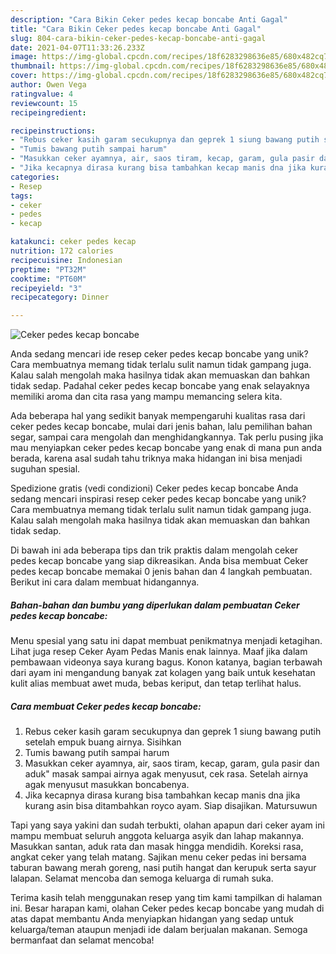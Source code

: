 ```yaml
---
description: "Cara Bikin Ceker pedes kecap boncabe Anti Gagal"
title: "Cara Bikin Ceker pedes kecap boncabe Anti Gagal"
slug: 804-cara-bikin-ceker-pedes-kecap-boncabe-anti-gagal
date: 2021-04-07T11:33:26.233Z
image: https://img-global.cpcdn.com/recipes/18f6283298636e85/680x482cq70/ceker-pedes-kecap-boncabe-foto-resep-utama.jpg
thumbnail: https://img-global.cpcdn.com/recipes/18f6283298636e85/680x482cq70/ceker-pedes-kecap-boncabe-foto-resep-utama.jpg
cover: https://img-global.cpcdn.com/recipes/18f6283298636e85/680x482cq70/ceker-pedes-kecap-boncabe-foto-resep-utama.jpg
author: Owen Vega
ratingvalue: 4
reviewcount: 15
recipeingredient:

recipeinstructions:
- "Rebus ceker kasih garam secukupnya dan geprek 1 siung bawang putih setelah empuk buang airnya. Sisihkan"
- "Tumis bawang putih sampai harum"
- "Masukkan ceker ayamnya, air, saos tiram, kecap, garam, gula pasir dan aduk&#34; masak sampai airnya agak menyusut, cek rasa. Setelah airnya agak menyusut masukkan boncabenya."
- "Jika kecapnya dirasa kurang bisa tambahkan kecap manis dna jika kurang asin bisa ditambahkan royco ayam. Siap disajikan. Matursuwun"
categories:
- Resep
tags:
- ceker
- pedes
- kecap

katakunci: ceker pedes kecap 
nutrition: 172 calories
recipecuisine: Indonesian
preptime: "PT32M"
cooktime: "PT60M"
recipeyield: "3"
recipecategory: Dinner

---
```



![Ceker pedes kecap boncabe](https://img-global.cpcdn.com/recipes/18f6283298636e85/680x482cq70/ceker-pedes-kecap-boncabe-foto-resep-utama.jpg)

Anda sedang mencari ide resep ceker pedes kecap boncabe yang unik? Cara membuatnya memang tidak terlalu sulit namun tidak gampang juga. Kalau salah mengolah maka hasilnya tidak akan memuaskan dan bahkan tidak sedap. Padahal ceker pedes kecap boncabe yang enak selayaknya memiliki aroma dan cita rasa yang mampu memancing selera kita.

Ada beberapa hal yang sedikit banyak mempengaruhi kualitas rasa dari ceker pedes kecap boncabe, mulai dari jenis bahan, lalu pemilihan bahan segar, sampai cara mengolah dan menghidangkannya. Tak perlu pusing jika mau menyiapkan ceker pedes kecap boncabe yang enak di mana pun anda berada, karena asal sudah tahu triknya maka hidangan ini bisa menjadi suguhan spesial.

Spedizione gratis (vedi condizioni) Ceker pedes kecap boncabe Anda sedang mencari inspirasi resep ceker pedes kecap boncabe yang unik? Cara membuatnya memang tidak terlalu sulit namun tidak gampang juga. Kalau salah mengolah maka hasilnya tidak akan memuaskan dan bahkan tidak sedap.


Di bawah ini ada beberapa tips dan trik praktis dalam mengolah ceker pedes kecap boncabe yang siap dikreasikan. Anda bisa membuat Ceker pedes kecap boncabe memakai 0 jenis bahan dan 4 langkah pembuatan. Berikut ini cara dalam membuat hidangannya.

<!--inarticleads1-->

##### Bahan-bahan dan bumbu yang diperlukan dalam pembuatan Ceker pedes kecap boncabe:



Menu spesial yang satu ini dapat membuat penikmatnya menjadi ketagihan. Lihat juga resep Ceker Ayam Pedas Manis enak lainnya. Maaf jika dalam pembawaan videonya saya kurang bagus. Konon katanya, bagian terbawah dari ayam ini mengandung banyak zat kolagen yang baik untuk kesehatan kulit alias membuat awet muda, bebas keriput, dan tetap terlihat halus. 

<!--inarticleads2-->

##### Cara membuat Ceker pedes kecap boncabe:

1. Rebus ceker kasih garam secukupnya dan geprek 1 siung bawang putih setelah empuk buang airnya. Sisihkan
1. Tumis bawang putih sampai harum
1. Masukkan ceker ayamnya, air, saos tiram, kecap, garam, gula pasir dan aduk&#34; masak sampai airnya agak menyusut, cek rasa. Setelah airnya agak menyusut masukkan boncabenya.
1. Jika kecapnya dirasa kurang bisa tambahkan kecap manis dna jika kurang asin bisa ditambahkan royco ayam. Siap disajikan. Matursuwun


Tapi yang saya yakini dan sudah terbukti, olahan apapun dari ceker ayam ini mampu membuat seluruh anggota keluarga asyik dan lahap makannya. Masukkan santan, aduk rata dan masak hingga mendidih. Koreksi rasa, angkat ceker yang telah matang. Sajikan menu ceker pedas ini bersama taburan bawang merah goreng, nasi putih hangat dan kerupuk serta sayur lalapan. Selamat mencoba dan semoga keluarga di rumah suka. 

Terima kasih telah menggunakan resep yang tim kami tampilkan di halaman ini. Besar harapan kami, olahan Ceker pedes kecap boncabe yang mudah di atas dapat membantu Anda menyiapkan hidangan yang sedap untuk keluarga/teman ataupun menjadi ide dalam berjualan makanan. Semoga bermanfaat dan selamat mencoba!
